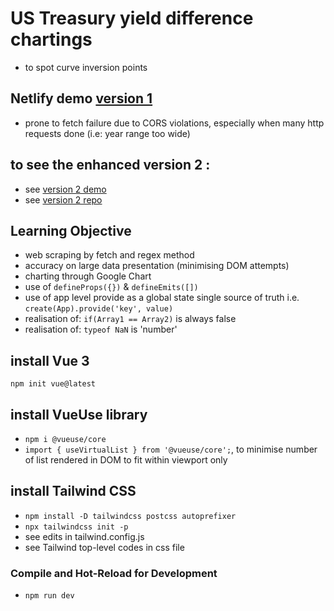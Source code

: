 # US Treasury yield difference chartings
- to spot curve inversion points

## Netlify demo [version 1](https://ust-yield-chart-fidly.netlify.app/)
- prone to fetch failure due to CORS violations, especially when many http requests done (i.e: year range too wide)

## to see the enhanced version 2 :
- see [version 2 demo](https://yield-diff-at-fidly.netlify.app/)
- see [version 2 repo]()

## Learning Objective
- web scraping by fetch and regex method
- accuracy on large data presentation (minimising DOM attempts)
- charting through Google Chart
- use of ```defineProps({})``` & ```defineEmits([])```
- use of app level provide as a global state single source of truth i.e. ```create(App).provide('key', value)```
- realisation of: ```if(Array1 == Array2)``` is always false
- realisation of: ```typeof NaN``` is 'number'

## install Vue 3
```npm init vue@latest```

## install VueUse library
- ```npm i @vueuse/core```
- ```import { useVirtualList } from '@vueuse/core';```, to minimise number of list rendered in DOM to fit within viewport only

## install Tailwind CSS
- ```npm install -D tailwindcss postcss autoprefixer```
- ```npx tailwindcss init -p```
- see edits in tailwind.config.js
- see Tailwind top-level codes in css file

### Compile and Hot-Reload for Development
- ```npm run dev```

